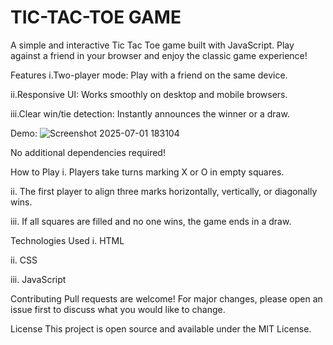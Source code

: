 # TIC-TAC-TOE GAME
A simple and interactive Tic Tac Toe game built with JavaScript. Play against a friend in your browser and enjoy the classic game experience!

Features
i.Two-player mode: Play with a friend on the same device.

ii.Responsive UI: Works smoothly on desktop and mobile browsers.

iii.Clear win/tie detection: Instantly announces the winner or a draw.

Demo: ![Screenshot 2025-07-01 183104](https://github.com/user-attachments/assets/fa2235cc-38c8-48f1-8840-5264c8d415ec)

No additional dependencies required!

How to Play
i. Players take turns marking X or O in empty squares.

ii. The first player to align three marks horizontally, vertically, or diagonally wins.

iii. If all squares are filled and no one wins, the game ends in a draw.

Technologies Used
i. HTML

ii. CSS

iii. JavaScript

Contributing
Pull requests are welcome! For major changes, please open an issue first to discuss what you would like to change.

License
This project is open source and available under the MIT License.




